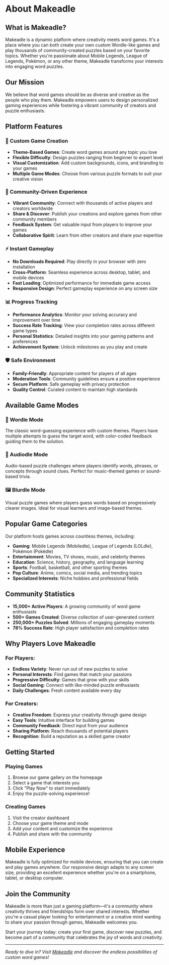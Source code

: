 # About Makeadle

## What is Makeadle?

Makeadle is a dynamic platform where creativity meets word games. It's a place where you can both create your own custom Wordle-like games and play thousands of community-created puzzles based on your favorite topics. Whether you're passionate about Mobile Legends, League of Legends, Pokémon, or any other theme, Makeadle transforms your interests into engaging word puzzles.

## Our Mission

We believe that word games should be as diverse and creative as the people who play them. Makeadle empowers users to design personalized gaming experiences while fostering a vibrant community of creators and puzzle enthusiasts.

## Platform Features

### 🎨 Custom Game Creation

- **Theme-Based Games**: Create word games around any topic you love
- **Flexible Difficulty**: Design puzzles ranging from beginner to expert level
- **Visual Customization**: Add custom backgrounds, icons, and branding to your games
- **Multiple Game Modes**: Choose from various puzzle formats to suit your creative vision

### 👥 Community-Driven Experience

- **Vibrant Community**: Connect with thousands of active players and creators worldwide
- **Share & Discover**: Publish your creations and explore games from other community members
- **Feedback System**: Get valuable input from players to improve your games
- **Collaborative Spirit**: Learn from other creators and share your expertise

### ⚡ Instant Gameplay

- **No Downloads Required**: Play directly in your browser with zero installation
- **Cross-Platform**: Seamless experience across desktop, tablet, and mobile devices
- **Fast Loading**: Optimized performance for immediate game access
- **Responsive Design**: Perfect gameplay experience on any screen size

### 📊 Progress Tracking

- **Performance Analytics**: Monitor your solving accuracy and improvement over time
- **Success Rate Tracking**: View your completion rates across different game types
- **Personal Statistics**: Detailed insights into your gaming patterns and preferences
- **Achievement System**: Unlock milestones as you play and create

### 🛡️ Safe Environment

- **Family-Friendly**: Appropriate content for players of all ages
- **Moderation Tools**: Community guidelines ensure a positive experience
- **Secure Platform**: Safe gameplay with privacy protection
- **Quality Control**: Curated content to maintain high standards

## Available Game Modes

### 🎯 Wordle Mode

The classic word-guessing experience with custom themes. Players have multiple attempts to guess the target word, with color-coded feedback guiding them to the solution.

### 🎵 Audiodle Mode

Audio-based puzzle challenges where players identify words, phrases, or concepts through sound clues. Perfect for music-themed games or sound-based trivia.

### 🖼️ Blurdle Mode

Visual puzzle games where players guess words based on progressively clearer images. Ideal for visual learners and image-based themes.

## Popular Game Categories

Our platform hosts games across countless themes, including:

- **Gaming**: Mobile Legends (Mobiledle), League of Legends (LOLdle), Pokémon (Pokédle)
- **Entertainment**: Movies, TV shows, music, and celebrity themes
- **Education**: Science, history, geography, and language learning
- **Sports**: Football, basketball, and other sporting themes
- **Pop Culture**: Anime, comics, social media, and trending topics
- **Specialized Interests**: Niche hobbies and professional fields

## Community Statistics

- **15,000+ Active Players**: A growing community of word game enthusiasts
- **500+ Games Created**: Diverse collection of user-generated content
- **250,000+ Puzzles Solved**: Millions of engaging gameplay moments
- **78% Success Rate**: High player satisfaction and completion rates

## Why Players Love Makeadle

### For Players:

- **Endless Variety**: Never run out of new puzzles to solve
- **Personal Interests**: Find games that match your passions
- **Progressive Difficulty**: Games that grow with your skills
- **Social Gaming**: Connect with like-minded puzzle enthusiasts
- **Daily Challenges**: Fresh content available every day

### For Creators:

- **Creative Freedom**: Express your creativity through game design
- **Easy Tools**: Intuitive interface for building games
- **Community Feedback**: Direct input from your audience
- **Sharing Platform**: Reach thousands of potential players
- **Recognition**: Build a reputation as a skilled game creator

## Getting Started

### Playing Games

1. Browse our game gallery on the homepage
2. Select a game that interests you
3. Click "Play Now" to start immediately
4. Enjoy the puzzle-solving experience!

### Creating Games

1. Visit the creator dashboard
2. Choose your game theme and mode
3. Add your content and customize the experience
4. Publish and share with the community

## Mobile Experience

Makeadle is fully optimized for mobile devices, ensuring that you can create and play games anywhere. Our responsive design adapts to any screen size, providing an excellent experience whether you're on a smartphone, tablet, or desktop computer.

## Join the Community

Makeadle is more than just a gaming platform—it's a community where creativity thrives and friendships form over shared interests. Whether you're a casual player looking for entertainment or a creative mind wanting to share your passion through games, Makeadle welcomes you.

Start your journey today: create your first game, discover new puzzles, and become part of a community that celebrates the joy of words and creativity.

---

_Ready to dive in? Visit [Makeadle](https://makeadle.com) and discover the endless possibilities of custom word games!_
